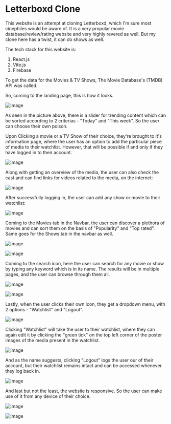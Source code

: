 # Letterboxd Clone

This website is an attempt at cloning Letterboxd, which I'm sure most cinephiles would be aware of. It is a very propular movie database/review/rating website and very highly revered as well. But my clone here has a twist, it can do shows as well.

The tech stack for this website is:

   1. React.js
   2. Vite.js
   3. Firebase

To get the data for the Movies & TV Shows, The Movie Database's (TMDB) API was called.


So, coming to the landing page, this is how it looks.


![image](https://github.com/shivtiwari123/Letterboxd-Clone/assets/92432665/69ae22a1-062d-47bb-87e5-f03ae2acfe89)


As seen in the picture above, there is a slider for trending content which can be sorted according to 2 criterias - "Today" and "This week". So the user can choose their own poison.

Upon Clicking a movie or a TV Show of their choice, they're brought to it's information page, where the user has an option to add the particular piece of media to their watchlist. However, that will be possible if and only if they have logged in to their account.


![image](https://github.com/shivtiwari123/Letterboxd-Clone/assets/92432665/def71b94-d1b4-473c-9cb6-c85f6b4aadc9)


Along with getting an overview of the media, the user can also check the cast and can find links for videos related to the media, on the internet:


![image](https://github.com/shivtiwari123/Letterboxd-Clone/assets/92432665/ff291a13-263e-4ee3-a4be-fae97e23cb6a)


After successfully logging in, the user can add any show or movie to their watchlist:


![image](https://github.com/shivtiwari123/Letterboxd-Clone/assets/92432665/806d7c3e-5ae1-4be5-af84-a38b6193ed68)


Coming to the Movies tab in the Navbar, the user can discover a plethora of movies and can sort them on the basis of "Popularity" and "Top rated". 
Same goes for the Shows tab in the navbar as well.


![image](https://github.com/shivtiwari123/Letterboxd-Clone/assets/92432665/138319bb-d38d-47a6-8c54-019259c69528)


![image](https://github.com/shivtiwari123/Letterboxd-Clone/assets/92432665/ccd09a4d-83de-49c6-8915-90b64332198a)


Coming to the search icon, here the user can search for any movie or show by typing any keyword which is in its name. The results will be in multiple pages, and the user can browse through them all.


![image](https://github.com/shivtiwari123/Letterboxd-Clone/assets/92432665/0e3ea16a-fa40-46a0-a69c-992458e03f5f)


![image](https://github.com/shivtiwari123/Letterboxd-Clone/assets/92432665/0fee2b9b-3fb6-4e6d-82f7-c1d1a9555fa1)


Lastly, when the user clicks their own icon, they get a dropdown menu, with 2 options - "Watchlist" and "Logout".


![image](https://github.com/shivtiwari123/Letterboxd-Clone/assets/92432665/f453969e-3579-4b8d-853f-0acd4f1f5174)


Clicking "Watchlist" will take the user to their watchlist, where they can again edit it by clicking the "green tick" on the top left corner of the poster images of the media present in the watchlist.


![image](https://github.com/shivtiwari123/Letterboxd-Clone/assets/92432665/b4303d12-c5c7-495a-9603-c13d0274b799)


And as the name suggests, clicking "Logout" logs the user our of their account, but their watchlist remains intact and can be accessed whenever they log back in.


![image](https://github.com/shivtiwari123/Letterboxd-Clone/assets/92432665/9b9d21ca-1170-4dfb-a88d-56a07e956335)



And last but not the least, the website is responsive. So the user can make use of it from any device of their choice.



![image](https://github.com/shivtiwari123/Letterboxd-Clone/assets/92432665/53ad67b0-0afd-4a20-b7f1-e8dcf9b79728)



![image](https://github.com/shivtiwari123/Letterboxd-Clone/assets/92432665/63385858-39b5-4814-b3c4-b2bca3ae4a25)







